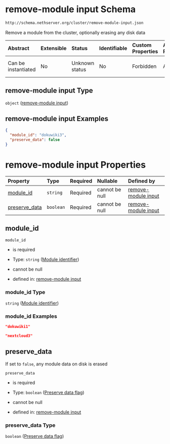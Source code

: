 # remove-module input Schema

```txt
http://schema.nethserver.org/cluster/remove-module-input.json
```

Remove a module from the cluster, optionally erasing any disk data

| Abstract            | Extensible | Status         | Identifiable | Custom Properties | Additional Properties | Access Restrictions | Defined In                                                                          |
| :------------------ | :--------- | :------------- | :----------- | :---------------- | :-------------------- | :------------------ | :---------------------------------------------------------------------------------- |
| Can be instantiated | No         | Unknown status | No           | Forbidden         | Allowed               | none                | [remove-module-input.json](cluster/remove-module-input.json "open original schema") |

## remove-module input Type

`object` ([remove-module input](remove-module-input-1.md))

## remove-module input Examples

```json
{
  "module_id": "dokuwiki3",
  "preserve_data": false
}
```

# remove-module input Properties

| Property                        | Type      | Required | Nullable       | Defined by                                                                                                                                                              |
| :------------------------------ | :-------- | :------- | :------------- | :---------------------------------------------------------------------------------------------------------------------------------------------------------------------- |
| [module_id](#module_id)         | `string`  | Required | cannot be null | [remove-module input](remove-module-input-1-properties-module-identifier.md "http://schema.nethserver.org/cluster/remove-module-input.json#/properties/module_id")      |
| [preserve_data](#preserve_data) | `boolean` | Required | cannot be null | [remove-module input](remove-module-input-1-properties-preserve-data-flag.md "http://schema.nethserver.org/cluster/remove-module-input.json#/properties/preserve_data") |

## module_id



`module_id`

*   is required

*   Type: `string` ([Module identifier](remove-module-input-1-properties-module-identifier.md))

*   cannot be null

*   defined in: [remove-module input](remove-module-input-1-properties-module-identifier.md "http://schema.nethserver.org/cluster/remove-module-input.json#/properties/module_id")

### module_id Type

`string` ([Module identifier](remove-module-input-1-properties-module-identifier.md))

### module_id Examples

```json
"dokuwiki1"
```

```json
"nextcloud3"
```

## preserve_data

If set to `false`, any module data on disk is erased

`preserve_data`

*   is required

*   Type: `boolean` ([Preserve data flag](remove-module-input-1-properties-preserve-data-flag.md))

*   cannot be null

*   defined in: [remove-module input](remove-module-input-1-properties-preserve-data-flag.md "http://schema.nethserver.org/cluster/remove-module-input.json#/properties/preserve_data")

### preserve_data Type

`boolean` ([Preserve data flag](remove-module-input-1-properties-preserve-data-flag.md))

